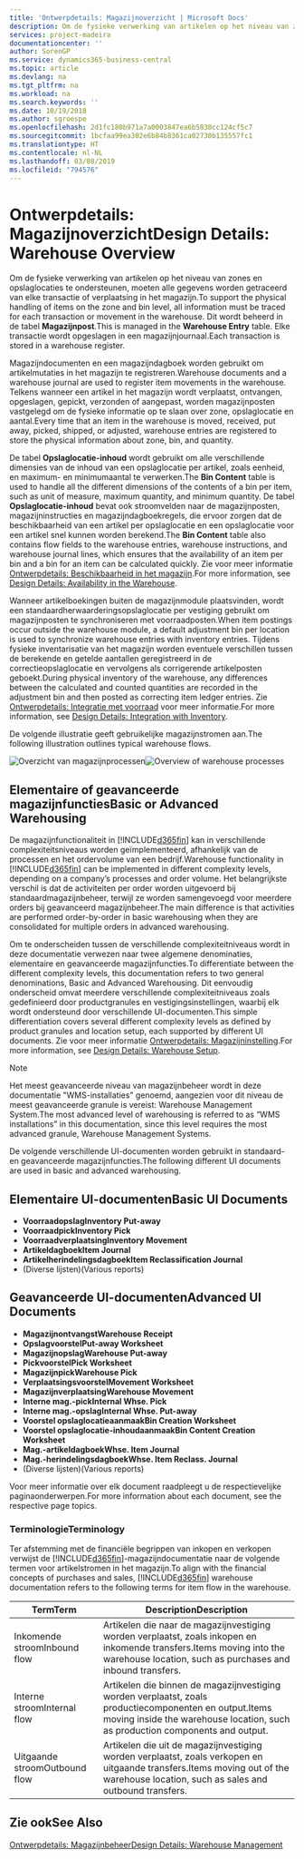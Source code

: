 ```yaml
---
title: 'Ontwerpdetails: Magazijnoverzicht | Microsoft Docs'
description: Om de fysieke verwerking van artikelen op het niveau van zones en opslaglocaties te ondersteunen, moeten alle gegevens worden getraceerd van elke transactie of verplaatsing in het magazijn. Dit wordt beheerd in de tabel **Magazijnpost**. Elke transactie wordt opgeslagen in een magazijnjournaal.
services: project-madeira
documentationcenter: ''
author: SorenGP
ms.service: dynamics365-business-central
ms.topic: article
ms.devlang: na
ms.tgt_pltfrm: na
ms.workload: na
ms.search.keywords: ''
ms.date: 10/19/2018
ms.author: sgroespe
ms.openlocfilehash: 2d1fc180b971a7a0003847ea6b5830cc124cf5c7
ms.sourcegitcommit: 1bcfaa99ea302e6b84b8361ca02730b135557fc1
ms.translationtype: HT
ms.contentlocale: nl-NL
ms.lasthandoff: 03/08/2019
ms.locfileid: "794576"
---
```

# <a name="design-details-warehouse-overview"></a><span data-ttu-id="9e68c-105">Ontwerpdetails: Magazijnoverzicht</span><span class="sxs-lookup"><span data-stu-id="9e68c-105">Design Details: Warehouse Overview</span></span>
<span data-ttu-id="9e68c-106">Om de fysieke verwerking van artikelen op het niveau van zones en opslaglocaties te ondersteunen, moeten alle gegevens worden getraceerd van elke transactie of verplaatsing in het magazijn.</span><span class="sxs-lookup"><span data-stu-id="9e68c-106">To support the physical handling of items on the zone and bin level, all information must be traced for each transaction or movement in the warehouse.</span></span> <span data-ttu-id="9e68c-107">Dit wordt beheerd in de tabel **Magazijnpost**.</span><span class="sxs-lookup"><span data-stu-id="9e68c-107">This is managed in the **Warehouse Entry** table.</span></span> <span data-ttu-id="9e68c-108">Elke transactie wordt opgeslagen in een magazijnjournaal.</span><span class="sxs-lookup"><span data-stu-id="9e68c-108">Each transaction is stored in a warehouse register.</span></span>  

<span data-ttu-id="9e68c-109">Magazijndocumenten en een magazijndagboek worden gebruikt om artikelmutaties in het magazijn te registreren.</span><span class="sxs-lookup"><span data-stu-id="9e68c-109">Warehouse documents and a warehouse journal are used to register item movements in the warehouse.</span></span> <span data-ttu-id="9e68c-110">Telkens wanneer een artikel in het magazijn wordt verplaatst, ontvangen, opgeslagen, gepickt, verzonden of aangepast, worden magazijnposten vastgelegd om de fysieke informatie op te slaan over zone, opslaglocatie en aantal.</span><span class="sxs-lookup"><span data-stu-id="9e68c-110">Every time that an item in the warehouse is moved, received, put away, picked, shipped, or adjusted, warehouse entries are registered to store the physical information about zone, bin, and quantity.</span></span>

<span data-ttu-id="9e68c-111">De tabel **Opslaglocatie-inhoud** wordt gebruikt om alle verschillende dimensies van de inhoud van een opslaglocatie per artikel, zoals eenheid, en maximum- en minimumaantal te verwerken.</span><span class="sxs-lookup"><span data-stu-id="9e68c-111">The **Bin Content** table is used to handle all the different dimensions of the contents of a bin per item, such as unit of measure, maximum quantity, and minimum quantity.</span></span> <span data-ttu-id="9e68c-112">De tabel **Opslaglocatie-inhoud** bevat ook stroomvelden naar de magazijnposten, magazijninstructies en magazijndagboekregels, die ervoor zorgen dat de beschikbaarheid van een artikel per opslaglocatie en een opslaglocatie voor een artikel snel kunnen worden berekend.</span><span class="sxs-lookup"><span data-stu-id="9e68c-112">The **Bin Content** table also contains flow fields to the warehouse entries, warehouse instructions, and warehouse journal lines, which ensures that the availability of an item per bin and a bin for an item can be calculated quickly.</span></span> <span data-ttu-id="9e68c-113">Zie voor meer informatie [Ontwerpdetails: Beschikbaarheid in het magazijn](design-details-availability-in-the-warehouse.md).</span><span class="sxs-lookup"><span data-stu-id="9e68c-113">For more information, see [Design Details: Availability in the Warehouse](design-details-availability-in-the-warehouse.md).</span></span>  

<span data-ttu-id="9e68c-114">Wanneer artikelboekingen buiten de magazijnmodule plaatsvinden, wordt een standaardherwaarderingsopslaglocatie per vestiging gebruikt om magazijnposten te synchroniseren met voorraadposten.</span><span class="sxs-lookup"><span data-stu-id="9e68c-114">When item postings occur outside the warehouse module, a default adjustment bin per location is used to synchronize warehouse entries with inventory entries.</span></span> <span data-ttu-id="9e68c-115">Tijdens fysieke inventarisatie van het magazijn worden eventuele verschillen tussen de berekende en getelde aantallen geregistreerd in de correctieopslaglocatie en vervolgens als corrigerende artikelposten geboekt.</span><span class="sxs-lookup"><span data-stu-id="9e68c-115">During physical inventory of the warehouse, any differences between the calculated and counted quantities are recorded in the adjustment bin and then posted as correcting item ledger entries.</span></span> <span data-ttu-id="9e68c-116">Zie [Ontwerpdetails: Integratie met voorraad](design-details-integration-with-inventory.md) voor meer informatie.</span><span class="sxs-lookup"><span data-stu-id="9e68c-116">For more information, see [Design Details: Integration with Inventory](design-details-integration-with-inventory.md).</span></span>  

<span data-ttu-id="9e68c-117">De volgende illustratie geeft gebruikelijke magazijnstromen aan.</span><span class="sxs-lookup"><span data-stu-id="9e68c-117">The following illustration outlines typical warehouse flows.</span></span>  

<span data-ttu-id="9e68c-118">![Overzicht van magazijnprocessen](media/design_details_warehouse_management_overview.png "Overzicht van magazijnprocessen")</span><span class="sxs-lookup"><span data-stu-id="9e68c-118">![Overview of warehouse processes](media/design_details_warehouse_management_overview.png "Overview of warehouse processes")</span></span>  

## <a name="basic-or-advanced-warehousing"></a><span data-ttu-id="9e68c-119">Elementaire of geavanceerde magazijnfuncties</span><span class="sxs-lookup"><span data-stu-id="9e68c-119">Basic or Advanced Warehousing</span></span>  
<span data-ttu-id="9e68c-120">De magazijnfunctionaliteit in [!INCLUDE[d365fin](includes/d365fin_md.md)] kan in verschillende complexiteitsniveaus worden geïmplementeerd, afhankelijk van de processen en het ordervolume van een bedrijf.</span><span class="sxs-lookup"><span data-stu-id="9e68c-120">Warehouse functionality in [!INCLUDE[d365fin](includes/d365fin_md.md)] can be implemented in different complexity levels, depending on a company’s processes and order volume.</span></span> <span data-ttu-id="9e68c-121">Het belangrijkste verschil is dat de activiteiten per order worden uitgevoerd bij standaardmagazijnbeheer, terwijl ze worden samengevoegd voor meerdere orders bij geavanceerd magazijnbeheer.</span><span class="sxs-lookup"><span data-stu-id="9e68c-121">The main difference is that activities are performed order-by-order in basic warehousing when they are consolidated for multiple orders in advanced warehousing.</span></span>  

 <span data-ttu-id="9e68c-122">Om te onderscheiden tussen de verschillende complexiteitniveaus wordt in deze documentatie verwezen naar twee algemene denominaties, elementaire en geavanceerde magazijnfuncties.</span><span class="sxs-lookup"><span data-stu-id="9e68c-122">To differentiate between the different complexity levels, this documentation refers to two general denominations, Basic and Advanced Warehousing.</span></span> <span data-ttu-id="9e68c-123">Dit eenvoudig onderscheid omvat meerdere verschillende complexiteitniveaus zoals gedefinieerd door productgranules en vestigingsinstellingen, waarbij elk wordt ondersteund door verschillende UI-documenten.</span><span class="sxs-lookup"><span data-stu-id="9e68c-123">This simple differentiation covers several different complexity levels as defined by product granules and location setup, each supported by different UI documents.</span></span> <span data-ttu-id="9e68c-124">Zie voor meer informatie [Ontwerpdetails: Magazijninstelling](design-details-warehouse-setup.md).</span><span class="sxs-lookup"><span data-stu-id="9e68c-124">For more information, see [Design Details: Warehouse Setup](design-details-warehouse-setup.md).</span></span>  

> [!NOTE]  
>  <span data-ttu-id="9e68c-125">Het meest geavanceerde niveau van magazijnbeheer wordt in deze documentatie "WMS-installaties" genoemd, aangezien voor dit niveau de meest geavanceerde granule is vereist: Warehouse Management System.</span><span class="sxs-lookup"><span data-stu-id="9e68c-125">The most advanced level of warehousing is referred to as “WMS installations” in this documentation, since this level requires the most advanced granule, Warehouse Management Systems.</span></span>  

 <span data-ttu-id="9e68c-126">De volgende verschillende UI-documenten worden gebruikt in standaard- en geavanceerde magazijnfuncties.</span><span class="sxs-lookup"><span data-stu-id="9e68c-126">The following different UI documents are used in basic and advanced warehousing.</span></span>  

## <a name="basic-ui-documents"></a><span data-ttu-id="9e68c-127">Elementaire UI-documenten</span><span class="sxs-lookup"><span data-stu-id="9e68c-127">Basic UI Documents</span></span>  

-   <span data-ttu-id="9e68c-128">**Voorraadopslag**</span><span class="sxs-lookup"><span data-stu-id="9e68c-128">**Inventory Put-away**</span></span>  
-   <span data-ttu-id="9e68c-129">**Voorraadpick**</span><span class="sxs-lookup"><span data-stu-id="9e68c-129">**Inventory Pick**</span></span>  
-   <span data-ttu-id="9e68c-130">**Voorraadverplaatsing**</span><span class="sxs-lookup"><span data-stu-id="9e68c-130">**Inventory Movement**</span></span>  
-   <span data-ttu-id="9e68c-131">**Artikeldagboek**</span><span class="sxs-lookup"><span data-stu-id="9e68c-131">**Item Journal**</span></span>  
-   <span data-ttu-id="9e68c-132">**Artikelherindelingsdagboek**</span><span class="sxs-lookup"><span data-stu-id="9e68c-132">**Item Reclassification Journal**</span></span>  
-   <span data-ttu-id="9e68c-133">(Diverse lijsten)</span><span class="sxs-lookup"><span data-stu-id="9e68c-133">(Various reports)</span></span>  

## <a name="advanced-ui-documents"></a><span data-ttu-id="9e68c-134">Geavanceerde UI-documenten</span><span class="sxs-lookup"><span data-stu-id="9e68c-134">Advanced UI Documents</span></span>  

-   <span data-ttu-id="9e68c-135">**Magazijnontvangst**</span><span class="sxs-lookup"><span data-stu-id="9e68c-135">**Warehouse Receipt**</span></span>  
-   <span data-ttu-id="9e68c-136">**Opslagvoorstel**</span><span class="sxs-lookup"><span data-stu-id="9e68c-136">**Put-away Worksheet**</span></span>  
-   <span data-ttu-id="9e68c-137">**Magazijnopslag**</span><span class="sxs-lookup"><span data-stu-id="9e68c-137">**Warehouse Put-away**</span></span>  
-   <span data-ttu-id="9e68c-138">**Pickvoorstel**</span><span class="sxs-lookup"><span data-stu-id="9e68c-138">**Pick Worksheet**</span></span>  
-   <span data-ttu-id="9e68c-139">**Magazijnpick**</span><span class="sxs-lookup"><span data-stu-id="9e68c-139">**Warehouse Pick**</span></span>  
-   <span data-ttu-id="9e68c-140">**Verplaatsingsvoorstel**</span><span class="sxs-lookup"><span data-stu-id="9e68c-140">**Movement Worksheet**</span></span>  
-   <span data-ttu-id="9e68c-141">**Magazijnverplaatsing**</span><span class="sxs-lookup"><span data-stu-id="9e68c-141">**Warehouse Movement**</span></span>  
-   <span data-ttu-id="9e68c-142">**Interne mag.-pick**</span><span class="sxs-lookup"><span data-stu-id="9e68c-142">**Internal Whse. Pick**</span></span>  
-   <span data-ttu-id="9e68c-143">**Interne mag.-opslag**</span><span class="sxs-lookup"><span data-stu-id="9e68c-143">**Internal Whse. Put-away**</span></span>  
-   <span data-ttu-id="9e68c-144">**Voorstel opslaglocatieaanmaak**</span><span class="sxs-lookup"><span data-stu-id="9e68c-144">**Bin Creation Worksheet**</span></span>  
-   <span data-ttu-id="9e68c-145">**Voorstel opslaglocatie-inhoudaanmaak**</span><span class="sxs-lookup"><span data-stu-id="9e68c-145">**Bin Content Creation Worksheet**</span></span>  
-   <span data-ttu-id="9e68c-146">**Mag.-artikeldagboek**</span><span class="sxs-lookup"><span data-stu-id="9e68c-146">**Whse. Item Journal**</span></span>  
-   <span data-ttu-id="9e68c-147">**Mag.-herindelingsdagboek**</span><span class="sxs-lookup"><span data-stu-id="9e68c-147">**Whse. Item Reclass. Journal**</span></span>  
-   <span data-ttu-id="9e68c-148">(Diverse lijsten)</span><span class="sxs-lookup"><span data-stu-id="9e68c-148">(Various reports)</span></span>  

<span data-ttu-id="9e68c-149">Voor meer informatie over elk document raadpleegt u de respectievelijke paginaonderwerpen.</span><span class="sxs-lookup"><span data-stu-id="9e68c-149">For more information about each document, see the respective page topics.</span></span>  

### <a name="terminology"></a><span data-ttu-id="9e68c-150">Terminologie</span><span class="sxs-lookup"><span data-stu-id="9e68c-150">Terminology</span></span>  
<span data-ttu-id="9e68c-151">Ter afstemming met de financiële begrippen van inkopen en verkopen verwijst de [!INCLUDE[d365fin](includes/d365fin_md.md)]-magazijndocumentatie naar de volgende termen voor artikelstromen in het magazijn.</span><span class="sxs-lookup"><span data-stu-id="9e68c-151">To align with the financial concepts of purchases and sales, [!INCLUDE[d365fin](includes/d365fin_md.md)] warehouse documentation refers to the following terms for item flow in the warehouse.</span></span>  

|<span data-ttu-id="9e68c-152">Term</span><span class="sxs-lookup"><span data-stu-id="9e68c-152">Term</span></span>|<span data-ttu-id="9e68c-153">Description</span><span class="sxs-lookup"><span data-stu-id="9e68c-153">Description</span></span>|  
|----------|---------------------------------------|  
|<span data-ttu-id="9e68c-154">Inkomende stroom</span><span class="sxs-lookup"><span data-stu-id="9e68c-154">Inbound flow</span></span>|<span data-ttu-id="9e68c-155">Artikelen die naar de magazijnvestiging worden verplaatst, zoals inkopen en inkomende transfers.</span><span class="sxs-lookup"><span data-stu-id="9e68c-155">Items moving into the warehouse location, such as purchases and inbound transfers.</span></span>|  
|<span data-ttu-id="9e68c-156">Interne stroom</span><span class="sxs-lookup"><span data-stu-id="9e68c-156">Internal flow</span></span>|<span data-ttu-id="9e68c-157">Artikelen die binnen de magazijnvestiging worden verplaatst, zoals productiecomponenten en output.</span><span class="sxs-lookup"><span data-stu-id="9e68c-157">Items moving inside the warehouse location, such as production components and output.</span></span>|  
|<span data-ttu-id="9e68c-158">Uitgaande stroom</span><span class="sxs-lookup"><span data-stu-id="9e68c-158">Outbound flow</span></span>|<span data-ttu-id="9e68c-159">Artikelen die uit de magazijnvestiging worden verplaatst, zoals verkopen en uitgaande transfers.</span><span class="sxs-lookup"><span data-stu-id="9e68c-159">Items moving out of the warehouse location, such as sales and outbound transfers.</span></span>|  

## <a name="see-also"></a><span data-ttu-id="9e68c-160">Zie ook</span><span class="sxs-lookup"><span data-stu-id="9e68c-160">See Also</span></span>  
 [<span data-ttu-id="9e68c-161">Ontwerpdetails: Magazijnbeheer</span><span class="sxs-lookup"><span data-stu-id="9e68c-161">Design Details: Warehouse Management</span></span>](design-details-warehouse-management.md)
